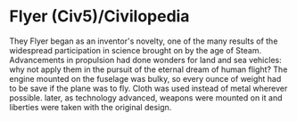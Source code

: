 # Flyer (Civ5)/Civilopedia

They Flyer began as an inventor's novelty, one of the many results of the widespread participation in science brought on by the age of Steam. Advancements in propulsion had done wonders for land and sea vehicles: why not apply them in the pursuit of the eternal dream of human flight? The engine mounted on the fuselage was bulky, so every ounce of weight had to be save if the plane was to fly. Cloth was used instead of metal wherever possible. later, as technology advanced, weapons were mounted on it and liberties were taken with the original design.